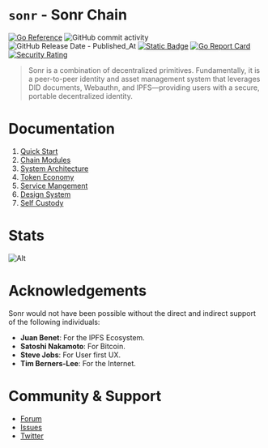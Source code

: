 # `sonr` - Sonr Chain

[![Go Reference](https://pkg.go.dev/badge/github.com/sonr-io/snrd.svg)](https://pkg.go.dev/github.com/sonr-io/snrd)
![GitHub commit activity](https://img.shields.io/github/commit-activity/w/onsonr/sonr)
![GitHub Release Date - Published_At](https://img.shields.io/github/release-date/onsonr/sonr)
[![Static Badge](https://img.shields.io/badge/homepage-sonr.io-blue?style=flat-square)](https://sonr.io)
[![Go Report Card](https://goreportcard.com/badge/github.com/sonr-io/snrd)](https://goreportcard.com/report/github.com/sonr-io/snrd)
[![Security Rating](https://sonarcloud.io/api/project_badges/measure?project=sonrhq_sonr&metric=security_rating)](https://sonarcloud.io/summary/new_code?id=sonr-io_sonr)

> Sonr is a combination of decentralized primitives. Fundamentally, it is a peer-to-peer identity and asset management system that leverages DID documents, Webauthn, and IPFS—providing users with a secure, portable decentralized identity.

# Documentation

1. [Quick Start](https://github.com/sonr-io/snrd/wiki/1-%E2%80%90-Quick-Start)
2. [Chain Modules](https://github.com/sonr-io/snrd/wiki/2-%E2%80%90-Chain-Modules)
3. [System Architecture](https://github.com/sonr-io/snrd/wiki/3-%E2%80%90-System-Architecture)
4. [Token Economy](https://github.com/sonr-io/snrd/wiki/4-%E2%80%90-Token-Economy)
5. [Service Mangement](https://github.com/sonr-io/snrd/wiki/5-%E2%80%90-Service-Management)
6. [Design System](https://github.com/sonr-io/snrd/wiki/6-%E2%80%90-Design-System)
7. [Self Custody](https://github.com/sonr-io/snrd/wiki/7-%E2%80%90-Self-Custody)

# Stats

![Alt](https://repobeats.axiom.co/api/embed/8d0b17e889942889c5b6e632da09bd597efd84c4.svg "Repobeats analytics image")

# Acknowledgements

Sonr would not have been possible without the direct and indirect support of the following individuals:

- **Juan Benet**: For the IPFS Ecosystem.
- **Satoshi Nakamoto**: For Bitcoin.
- **Steve Jobs**: For User first UX.
- **Tim Berners-Lee**: For the Internet.

# Community & Support

- [Forum](https://github.com/sonr-io/snrd/discussions)
- [Issues](https://github.com/sonr-io/snrd/issues)
- [Twitter](https://sonr.io/twitter)

